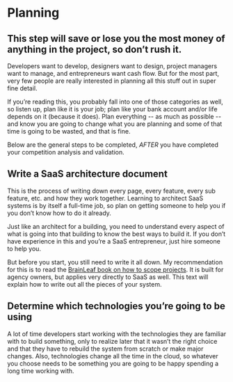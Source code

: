# Planning

## This step will save or lose you the most money of anything in the project, so don’t rush it. 

Developers want to develop, designers want to design, project managers want to manage, and entrepreneurs want cash flow. But for the most part, very few people are really interested in planning all this stuff out in super fine detail. 

If you’re reading this, you probably fall into one of those categories as well, so listen up, plan like it is your job; plan like your bank account and/or life depends on it \(because it does\). Plan everything -- as much as possible -- and know you are going to change what you are planning and some of that time is going to be wasted, and that is fine.  

Below are the general steps to be completed, _AFTER_ you have completed your competition analysis and validation.

## Write a SaaS architecture document

This is the process of writing down every page, every feature, every sub feature, etc. and how they work together. Learning to architect SaaS systems is by itself a full-time job, so plan on getting someone to help you if you don’t know how to do it already. 

Just like an architect for a building, you need to understand every aspect of what is going into that building to know the best ways to build it. If you don’t have experience in this and you’re a SaaS entrepreneur, just hire someone to help you. 

But before you start, you still need to write it all down. My recommendation for this is to read the [BrainLeaf book on how to scope projects](https://www.brainleaf.com/learn-project-scoping). It is built for agency owners, but applies very directly to SaaS as well. This text will explain how to write out all the pieces of your system.

## Determine which technologies you’re going to be using

A lot of time developers start working with the technologies they are familiar with to build something, only to realize later that it wasn’t the right choice and that they have to rebuild the system from scratch or make major changes. Also, technologies change all the time in the cloud, so whatever you choose needs to be something you are going to be happy spending a long time working with. 


